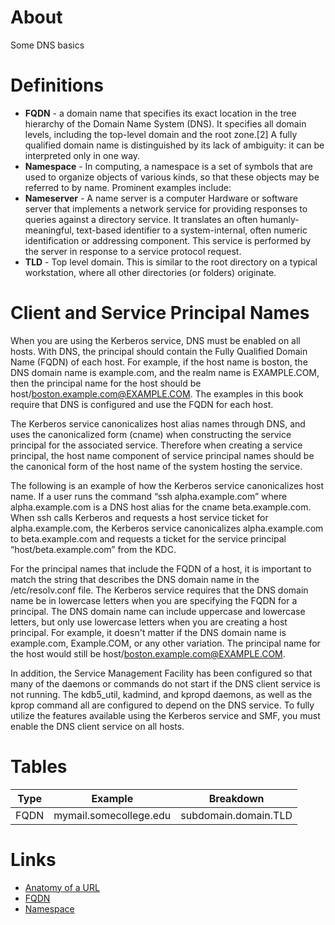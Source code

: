 # About

Some DNS basics

# Definitions

* **FQDN** - a domain name that specifies its exact location in the tree hierarchy of the Domain Name System (DNS). It specifies all domain levels, including the top-level domain and the root zone.[2] A fully qualified domain name is distinguished by its lack of ambiguity: it can be interpreted only in one way.
* **Namespace** - In computing, a namespace is a set of symbols that are used to organize objects of various kinds, so that these objects may be referred to by name. Prominent examples include:
* **Nameserver** - A name server is a computer Hardware or software server that implements a network service for providing responses to queries against a directory service. It translates an often humanly-meaningful, text-based identifier to a system-internal, often numeric identification or addressing component. This service is performed by the server in response to a service protocol request.
* **TLD** - Top level domain. This is similar to the root directory on a typical workstation, where all other directories (or folders) originate.


# Client and Service Principal Names

When you are using the Kerberos service, DNS must be enabled on all hosts. With DNS, the principal should contain the Fully Qualified Domain Name (FQDN) of each host. For example, if the host name is boston, the DNS domain name is example.com, and the realm name is EXAMPLE.COM, then the principal name for the host should be host/boston.example.com@EXAMPLE.COM. The examples in this book require that DNS is configured and use the FQDN for each host.

The Kerberos service canonicalizes host alias names through DNS, and uses the canonicalized form (cname) when constructing the service principal for the associated service. Therefore when creating a service principal, the host name component of service principal names should be the canonical form of the host name of the system hosting the service.

The following is an example of how the Kerberos service canonicalizes host name. If a user runs the command “ssh alpha.example.com” where alpha.example.com is a DNS host alias for the cname beta.example.com. When ssh calls Kerberos and requests a host service ticket for alpha.example.com, the Kerberos service canonicalizes alpha.example.com to beta.example.com and requests a ticket for the service principal “host/beta.example.com” from the KDC.

For the principal names that include the FQDN of a host, it is important to match the string that describes the DNS domain name in the /etc/resolv.conf file. The Kerberos service requires that the DNS domain name be in lowercase letters when you are specifying the FQDN for a principal. The DNS domain name can include uppercase and lowercase letters, but only use lowercase letters when you are creating a host principal. For example, it doesn't matter if the DNS domain name is example.com, Example.COM, or any other variation. The principal name for the host would still be host/boston.example.com@EXAMPLE.COM.

In addition, the Service Management Facility has been configured so that many of the daemons or commands do not start if the DNS client service is not running. The kdb5_util, kadmind, and kpropd daemons, as well as the kprop command all are configured to depend on the DNS service. To fully utilize the features available using the Kerberos service and SMF, you must enable the DNS client service on all hosts.

# Tables

Type    | Example             | Breakdown
--------|---------------------|------------------------
FQDN | mymail.somecollege.edu | subdomain.domain.TLD

# Links

* [Anatomy of a URL](https://doepud.co.uk/blog/anatomy-of-a-url)
* [FQDN](https://en.wikipedia.org/wiki/Fully_qualified_domain_name)
* [Namespace](https://en.wikipedia.org/wiki/Namespace)
